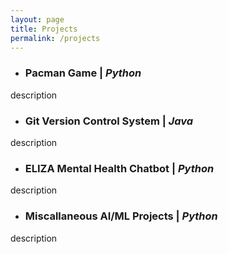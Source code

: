 ```yaml
---
layout: page
title: Projects
permalink: /projects
---
```


* ### Pacman Game | *Python*
description


* ### Git Version Control System | *Java*
description

* ### ELIZA Mental Health Chatbot | *Python*
description

* ### Miscallaneous AI/ML Projects | *Python*
description